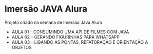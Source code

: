 # Imersão JAVA Alura

Projeto criado na semana de Imersão Java Alura

- AULA 01 - CONSUMINDO UMA API DE FILMES COM JAVA
- AULA 02 - GERANDO FIGURINHAS PARA WHATSAPP
- AULA 03 - LIGANDO AS PONTAS, REFATORAÇÃO E ORIENTAÇÃO A OBJETOS